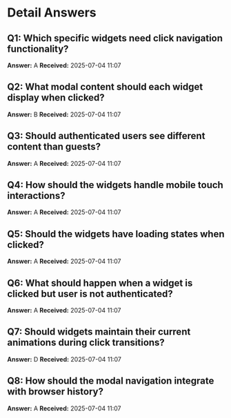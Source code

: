 # Detail Answers

## Q1: Which specific widgets need click navigation functionality?

**Answer:** A
**Received:** 2025-07-04 11:07

## Q2: What modal content should each widget display when clicked?

**Answer:** B
**Received:** 2025-07-04 11:07

## Q3: Should authenticated users see different content than guests?

**Answer:** A
**Received:** 2025-07-04 11:07

## Q4: How should the widgets handle mobile touch interactions?

**Answer:** A
**Received:** 2025-07-04 11:07

## Q5: Should the widgets have loading states when clicked?

**Answer:** A
**Received:** 2025-07-04 11:07

## Q6: What should happen when a widget is clicked but user is not authenticated?

**Answer:** A
**Received:** 2025-07-04 11:07

## Q7: Should widgets maintain their current animations during click transitions?

**Answer:** D
**Received:** 2025-07-04 11:07

## Q8: How should the modal navigation integrate with browser history?

**Answer:** A
**Received:** 2025-07-04 11:07
